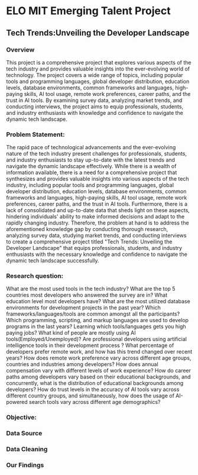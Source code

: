 # ELO MIT Emerging Talent Project
## Tech Trends:Unveiling the Developer Landscape
### Overview

This project is a comprehensive project that explores various aspects of the tech industry and provides valuable insights into the ever-evolving world of technology. The project covers a wide range of topics, including popular tools and programming languages, global developer distribution, education levels, database environments, common frameworks and languages, high-paying skills, AI tool usage, remote work preferences, career paths, and the trust in AI tools. By examining survey data, analyzing market trends, and conducting interviews, the project aims to equip professionals, students, and industry enthusiasts with knowledge and confidence to navigate the dynamic tech landscape.

### Problem Statement:

The rapid pace of technological advancements and the ever-evolving nature of the tech industry present challenges for professionals, students, and industry enthusiasts to stay up-to-date with the latest trends and navigate the dynamic landscape effectively. While there is a wealth of information available, there is a need for a comprehensive project that synthesizes and provides valuable insights into various aspects of the tech industry, including popular tools and programming languages, global developer distribution, education levels, database environments, common frameworks and languages, high-paying skills, AI tool usage, remote work preferences, career paths, and the trust in AI tools. Furthermore, there is a lack of consolidated and up-to-date data that sheds light on these aspects, hindering individuals' ability to make informed decisions and adapt to the rapidly changing industry. Therefore, the problem at hand is to address the aforementioned knowledge gap by conducting thorough research, analyzing survey data, studying market trends, and conducting interviews to create a comprehensive project titled "Tech Trends: Unveiling the Developer Landscape" that equips professionals, students, and industry enthusiasts with the necessary knowledge and confidence to navigate the dynamic tech landscape successfully.

### Research question:

What are the most used tools in the tech industry?
What are the top 5 countries most developers who answered the survey are in?
What education level most developers have?
What are the most utilized database environments for development projects in the past year?
Which frameworks/languages/tools are common amongst all the participants?
Which programming, scripting, and markup languages are used to develop programs in the last years?
Learning which tools/languages gets you high paying jobs?
What kind of people are mostly using AI tools(Employed/Unemployed)?
Are professional developers using artificial intelligence tools in their development process ?
What percentage of developers prefer remote work, and how has this trend changed over recent years?
How does remote work preference vary across different age groups, countries and industries among developers?
How does annual compensation vary with different levels of work experience?
How do career paths among developers vary based on their educational backgrounds, and concurrently, what is the distribution of educational backgrounds among developers?
How do trust levels in the accuracy of AI tools vary across different country groups, and simultaneously, how does the usage of AI-powered search tools vary across different age demographics?

### Objective:


### Data Source


### Data Cleaning


### Our Findings






